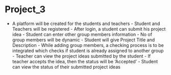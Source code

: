# Project_3
- A platform will be created for the students and teachers - Student and Teachers will be registered - After login, a student can submit his project idea - Student can enter other group members information - No of group members will be dynamic - Student will give Project Title and Description - While adding group members, a checking process is to be integrated which checks if student is already assigned to another group  - Teacher can view the project ideas submitted by the student - If teacher accepts the idea, then the status will be ‘Accepted’ - Student can view the status of their submitted project ideas
